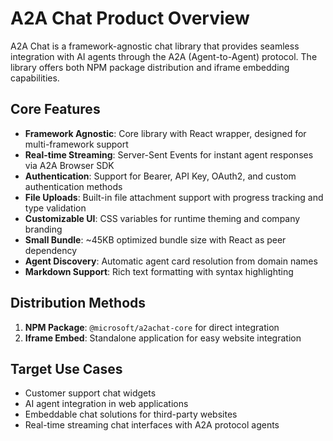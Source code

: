 # A2A Chat Product Overview

A2A Chat is a framework-agnostic chat library that provides seamless integration with AI agents through the A2A (Agent-to-Agent) protocol. The library offers both NPM package distribution and iframe embedding capabilities.

## Core Features

- **Framework Agnostic**: Core library with React wrapper, designed for multi-framework support
- **Real-time Streaming**: Server-Sent Events for instant agent responses via A2A Browser SDK
- **Authentication**: Support for Bearer, API Key, OAuth2, and custom authentication methods
- **File Uploads**: Built-in file attachment support with progress tracking and type validation
- **Customizable UI**: CSS variables for runtime theming and company branding
- **Small Bundle**: ~45KB optimized bundle size with React as peer dependency
- **Agent Discovery**: Automatic agent card resolution from domain names
- **Markdown Support**: Rich text formatting with syntax highlighting

## Distribution Methods

1. **NPM Package**: `@microsoft/a2achat-core` for direct integration
2. **Iframe Embed**: Standalone application for easy website integration

## Target Use Cases

- Customer support chat widgets
- AI agent integration in web applications
- Embeddable chat solutions for third-party websites
- Real-time streaming chat interfaces with A2A protocol agents
